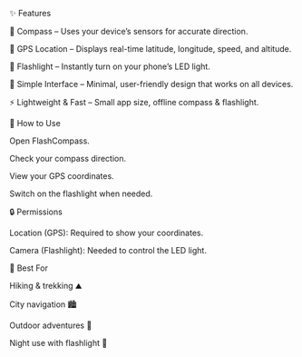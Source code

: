 ✨ Features

🧭 Compass – Uses your device’s sensors for accurate direction.

📡 GPS Location – Displays real-time latitude, longitude, speed, and altitude.

🔦 Flashlight – Instantly turn on your phone’s LED light.

🎨 Simple Interface – Minimal, user-friendly design that works on all devices.

⚡ Lightweight & Fast – Small app size, offline compass & flashlight.

📲 How to Use

Open FlashCompass.

Check your compass direction.

View your GPS coordinates.

Switch on the flashlight when needed.

🔒 Permissions

Location (GPS): Required to show your coordinates.

Camera (Flashlight): Needed to control the LED light.

🎯 Best For

Hiking & trekking ⛰️

City navigation 🏙️

Outdoor adventures 🌲

Night use with flashlight 🌙
